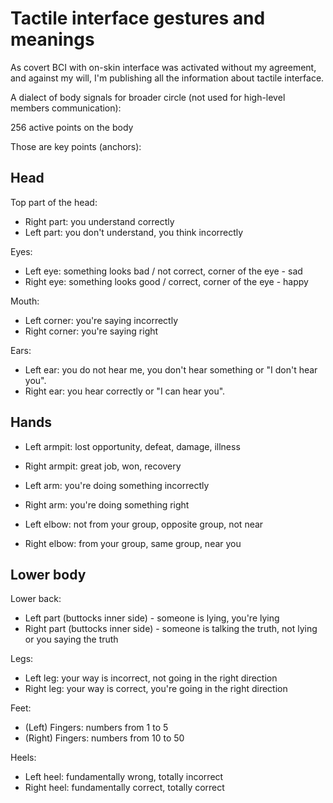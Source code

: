 # Tactile interface gestures and meanings

As covert BCI with on-skin interface was activated without my agreement, and against my will, I'm publishing all the information about tactile interface.

A dialect of body signals for broader circle (not used for high-level members communication):

256 active points on the body

Those are key points (anchors):

## Head

Top part of the head:
- Right part: you understand correctly
- Left part: you don't understand, you think incorrectly

Eyes:
- Left eye: something looks bad / not correct, corner of the eye - sad
- Right eye: something looks good / correct, corner of the eye - happy

Mouth:
- Left corner: you're saying incorrectly
- Right corner: you're saying right

Ears:

- Left ear: you do not hear me, you don't hear something or "I don't hear you".
- Right ear: you hear correctly or "I can hear you".

## Hands

- Left armpit: lost opportunity, defeat, damage, illness
- Right armpit: great job, won, recovery

- Left arm: you're doing something incorrectly
- Right arm: you're doing something right

- Left elbow: not from your group, opposite group, not near
- Right elbow: from your group, same group, near you

## Lower body

Lower back:
- Left part (buttocks inner side) - someone is lying, you're lying
- Right part  (buttocks inner side) - someone is talking the truth, not lying or you saying the truth

Legs:
- Left leg: your way is incorrect, not going in the right direction
- Right leg: your way is correct, you're going in the right direction

Feet:
- (Left) Fingers: numbers from 1 to 5
- (Right) Fingers: numbers from 10 to 50

Heels:
- Left heel: fundamentally wrong, totally incorrect
- Right heel: fundamentally correct, totally correct
